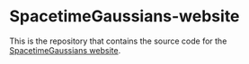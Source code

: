 # SpacetimeGaussians-website

This is the repository that contains the source code for the [SpacetimeGaussians website](https://oppo-us-research.github.io/SpacetimeGaussians-website/).
